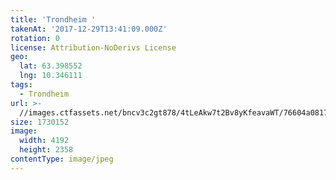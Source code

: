 ```yaml
---
title: 'Trondheim '
takenAt: '2017-12-29T13:41:09.000Z'
rotation: 0
license: Attribution-NoDerivs License
geo:
  lat: 63.398552
  lng: 10.346111
tags:
  - Trondheim
url: >-
  //images.ctfassets.net/bncv3c2gt878/4tLeAkw7t2Bv8yKfeavaWT/76604a081789a92799ea51f07fbfe10b/trondheim_38496581305_o
size: 1730152
image:
  width: 4192
  height: 2358
contentType: image/jpeg
---
```


